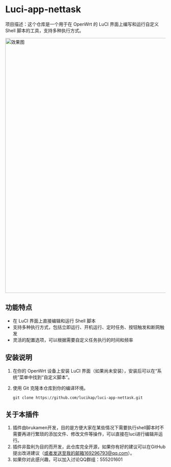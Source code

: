 # Luci-app-nettask

项目描述：这个仓库是一个用于在 OpenWrt 的 LuCI 界面上编写和运行自定义 Shell 脚本的工具，支持多种执行方式。

<img src="https://github.com/lucikap/luci-app-nettask/blob/main/png/Overview.png" alt="效果图" width="800">

## 功能特点

- 在 LuCI 界面上直接编辑和运行 Shell 脚本
- 支持多种执行方式，包括立即运行、开机运行、定时任务、按钮触发和断网触发
- 灵活的配置选项，可以根据需要自定义任务执行的时间和频率

## 安装说明

1. 在你的 OpenWrt 设备上安装 LuCI 界面（如果尚未安装），安装后可以在“系统”菜单中找到“自定义脚本”。

2. 使用 Git 克隆本仓库到你的编译环境。

   ```shell
   git clone https://github.com/lucikap/luci-app-nettask.git

## 关于本插件

1. 插件由brukamen开发，目的是方便大家在某些情况下需要执行shell脚本时不需要再进行繁琐的添加文件、修改文件等操作，可以直接在luci进行编辑并运行。
2. 插件非盈利为目的而开发，此仓库完全开源，如果你有好的建议可以在GitHub提出改进建议（或者发送至我的邮箱169296793@qq.com）。
3. 如果你对此感兴趣，可以加入讨论QQ群组：555201601
